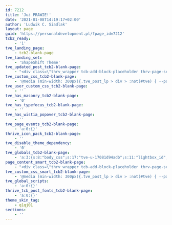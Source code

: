 ```yaml
---
id: 7212
title: 'Już PRAWIE!'
date: '2021-01-08T14:19:17+02:00'
author: 'Ludwik C. Siadlak'
layout: page
guid: 'https://personaldevelopment.pl/?page_id=7212'
tcb2_ready:
    - '1'
tve_landing_page:
    - tcb2-blank-page
tve_landing_set:
    - 'ShapeShift Theme'
tve_updated_post_tcb2-blank-page:
    - "<div class=\"thrv_wrapper tcb-add-block-placeholder thrv-page-section thrv-lp-block tcb-elem-placeholder tve_no_icons tcb-no-title tcb-local-vars-root\" data-css=\"tve-u-91b5dec1ff7\">\n\t<div class=\"tcb-inline-placeholder-action\">\n\t\t<span class=\"tcb-placeholder-button\">+</span>\n\t\t<span class=\"tcb-placeholder-title\">Add a Block</span>\n\t\t<span class=\"tcb-placeholder-subtitle\">or drag an element into the page</span>\n\t</div>\n</div>\n"
tve_custom_css_tcb2-blank-page:
    - '@media (min-width: 300px){.tve_post_lp > div > :not(#tve) { --page-section-max-width:1080px; }.thrv_header .symbol-section-in { max-width: var(--page-section-max-width)  !important; }.thrv_footer .symbol-section-in { max-width: var(--page-section-max-width)  !important; }}'
tve_user_custom_css_tcb2-blank-page:
    - ''
tve_has_masonry_tcb2-blank-page:
    - '0'
tve_has_typefocus_tcb2-blank-page:
    - ''
tve_has_wistia_popover_tcb2-blank-page:
    - ''
tve_page_events_tcb2-blank-page:
    - 'a:0:{}'
thrive_icon_pack_tcb2-blank-page:
    - ''
tve_disable_theme_dependency:
    - '0'
tve_globals_tcb2-blank-page:
    - 'a:3:{s:8:"body_css";s:17:"tve-u-17081d94adb";s:11:"lightbox_id";i:0;s:6:"lb_map";a:0:{}}'
page_content_smart_tcb2-blank-page:
    - "<div class=\"thrv_wrapper tcb-add-block-placeholder thrv-page-section thrv-lp-block tcb-elem-placeholder tve_no_icons tcb-no-title tcb-local-vars-root\" data-css=\"tve-u-91b5dec1ff7\"><div class=\"thrive-colors-palette-config\" style=\"display: none !important\">__CONFIG_colors_palette__%s__CONFIG_colors_palette__</div>\n\t<div class=\"tcb-inline-placeholder-action\">\n\t\t<span class=\"tcb-placeholder-button\">+</span>\n\t\t<span class=\"tcb-placeholder-title\">Add a Block</span>\n\t\t<span class=\"tcb-placeholder-subtitle\">or drag an element into the page</span>\n\t</div>\n</div>\n"
tve_custom_css_smart_tcb2-blank-page:
    - '@media (min-width: 300px){.tve_post_lp > div > :not(#tve) { --page-section-max-width:1080px; }.thrv_header .symbol-section-in { max-width: var(--page-section-max-width)  !important; }.thrv_footer .symbol-section-in { max-width: var(--page-section-max-width)  !important; }}[data-css="tve-u-91b5dec1ff7"]{}'
tve_global_scripts:
    - 'a:0:{}'
thrive_tcb_post_fonts_tcb2-blank-page:
    - 'a:0:{}'
theme_skin_tag:
    - q1qj01
sections:
    - ''
---
```



